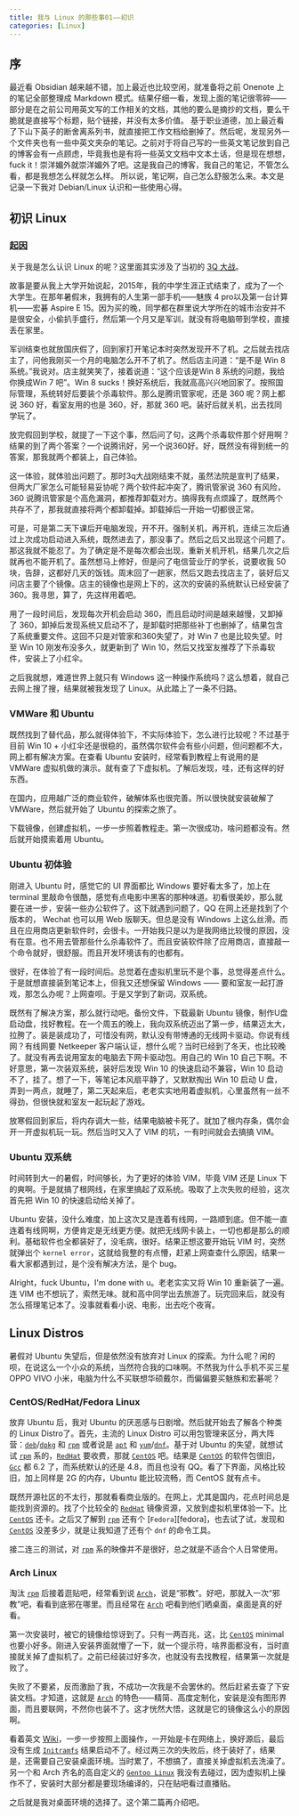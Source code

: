 ```yaml
---
title: 我与 Linux 的那些事01——初识
categories: [Linux]
---
```


## 序

最近看 Obsidian 越来越不错，加上最近也比较空闲，就准备将之前 Onenote 上的笔记全部整理成 Markdown 模式。结果仔细一看，发现上面的笔记很零碎——部分是在之前公司用英文写的工作相关的文档，其他的要么是摘抄的文档，要么干脆就是直接写个标题，贴个链接，并没有太多价值。
基于职业道德，加上最近看了下山下英子的断舍离系列书，就直接把工作文档给删掉了。然后呢，发现另外一个文件夹也有一些中英文夹杂的笔记。之前对于将自己写的一些英文笔记放到自己的博客会有一点顾虑，毕竟我也是有将一些英文文档中文本土话，但是现在想想，fuck it！崇洋媚外就崇洋媚外了吧。这是我自己的博客，我自己的笔记，不管怎么看，都是我想怎么样就怎么样。
所以说，笔记啊，自己怎么舒服怎么来。本文是记录一下我对 Debian/Linux 认识和一些使用心得。

## 初识 Linux

### 起因

关于我是怎么认识 Linux 的呢？这里面其实涉及了当初的 [3Q 大战][3q-competition]。

故事是要从我上大学开始说起，2015年，我的中学生涯正式结束了，成为了一个大学生。在那年暑假末，我拥有的人生第一部手机——魅族 4 pro以及第一台计算机——宏碁 Aspire E 15。因为买的晚，同学都在群里说大学所在的城市治安并不是很安全，小偷扒手盛行，然后第一个月又是军训，就没有将电脑带到学校，直接丢在家里。

军训结束也就放国庆假了，回到家打开笔记本时突然发现开不了机。之后就去找店主了，问他我刚买一个月的电脑怎么开不了机了。然后店主问道：“是不是 Win 8 系统。”我说对。店主就笑笑了，接着说道：“这个应该是Win 8 系统的问题，我给你换成Win 7 吧”。Win 8 sucks！换好系统后，我就高高兴兴地回家了。按照国际管理，系统转好后要装个杀毒软件。那么是腾讯管家呢，还是 360 呢？网上都说 360 好，看室友用的也是 360，好，那就 360 吧。装好后就关机，出去找同学玩了。

放完假回到学校，就提了一下这个事，然后问了句，这两个杀毒软件那个好用啊？结果的到了两个答案？一个说腾讯好，另一个说360好。好，既然没有得到统一的答案，那我就两个都装上，自己体验。

这一体验，就体验出问题了。那时3q大战刚结束不就，虽然法院是宣判了结果，但两大厂家怎么可能轻易妥协呢？两个软件起冲突了，腾讯管家说 360 有风险，360 说腾讯管家是个高危漏洞，都推荐卸载对方。搞得我有点烦躁了，既然两个共存不了，那我就直接将两个都卸载掉。卸载掉后一开始一切都很正常。

可是，可是第二天下课后开电脑发现，开不开。强制关机，再开机，连续三次后通过上次成功启动进入系统，既然进去了，那没事了。然后之后又出现这个问题了。那这我就不能忍了。为了确定是不是每次都会出现，重新关机开机，结果几次之后就再也不能开机了。虽然想马上修好，但是问了电信营业厅的学长，说要收我 50 块，告辞，这都好几天的饭钱。周末回了一趟家，然后又跑去找店主了，装好后又问店主要了个镜像。店主的镜像也是网上下的，这次的安装的系统默认已经安装了 360。我寻思，算了，先这样用着吧。

用了一段时间后，发现每次开机会启动 360，而且启动时间是越来越慢，又卸掉了 360，卸掉后发现系统又启动不了，是卸载时把那些补丁也删掉了，结果包含了系统重要文件。这回不只是对管家和360失望了，对 Win 7 也是比较失望。时至 Win 10 刚发布没多久，就更新到了 Win 10，然后又找室友推荐了下杀毒软件，安装上了小红伞。

之后我就想，难道世界上就只有 Windows 这一种操作系统吗？这么想着，就自己去网上搜了搜，结果就被我发现了 Linux。从此踏上了一条不归路。

### VMWare 和 Ubuntu

既然找到了替代品，那么就得体验下，不实际体验下，怎么进行比较呢？不过基于目前 Win 10 + 小红伞还是很稳的，虽然偶尔软件会有些小问题，但问题都不大，网上都有解决方案。在查看 Ubuntu 安装时，经常看到教程上有说用的是 VMWare 虚拟机做的演示。就有查了下虚拟机。了解后发现，哇，还有这样的好东西。

在国内，应用越广泛的商业软件，破解体系也很完善。所以很快就安装破解了 VMWare，然后就开始了 Ubuntu 的探索之旅了。

下载镜像，创建虚拟机，一步一步照着教程走。第一次很成功，啥问题都没有。然后就开始摸索着用 Ubuntu。

### Ubuntu 初体验

刚进入 Ubuntu 时，感觉它的 UI 界面都比 Windows 要好看太多了，加上在 terminal 里敲命令很酷，感觉有点电影中黑客的那种味道。初看很美妙，那么就要在进一步，安装一些办公软件了。这下就遇到问题了，QQ 在网上还是找到了个版本的， Wechat 也可以用 Web 版聊天。但总是没有 Windows 上这么丝滑。而且在应用商店更新软件时，会很卡。一开始我只是以为是我网络比较慢的原因，没有在意。也不用去管那些什么杀毒软件了。而且安装软件除了应用商店，直接敲一个命令就好，很舒服。而且开发环境该有的也都有。

很好，在体验了有一段时间后。总觉着在虚拟机里玩不是个事，总觉得差点什么。于是就想直接装到笔记本上，但我又还想保留 Windows —— 要和室友一起打游戏，那怎么办呢？上网查呗。于是又学到了新词，双系统。

既然有了解决方案，那么就行动吧。备份文件，下载最新 Ubuntu 镜像，制作U盘启动盘，找好教程。在一个周五的晚上，我向双系统迈出了第一步，结果迈太大，拉胯了。装是装成功了，可惜没有网，默认没有带博通的无线网卡驱动。你说有线网？有线网要 Netkeeper 客户端认证，想什么呢？当时已经到了冬天，也比较晚了。就没有再去说用室友的电脑去下网卡驱动包。用自己的 Win 10 自己下啊。不好意思，第一次装双系统，装好后发现 Win 10 的快速启动不兼容，Win 10 启动不了，挂了。想了一下，等笔记本风扇平静了，又默默掏出 Win 10 启动 U 盘，弄到一两点，就睡了，第二天起来后，老老实实地用着虚拟机，心里虽然有一丝不得劲，但很快就和室友一起玩起了游戏。

放寒假回到家后，将内存调大一些，结果电脑被卡死了。就加了根内存条，偶尔会开一开虚拟机玩一玩。然后当时又入了 VIM 的坑，一有时间就会去搞搞 VIM。

### Ubuntu 双系统

时间转到大一的暑假，时间够长，为了更好的体验 VIM，毕竟 VIM  还是 Linux 下的爽啊。于是就搞了根网线，在家里搞起了双系统。吸取了上次失败的经验，这次首先把 Win 10 的快速启动给关掉了。

Ubuntu 安装，没什么难度，加上这次又是连着有线网，一路顺到底。但不能一直连着有线网啊，方便肯定是无线更方便。就把无线网卡装上，一切也都是那么的顺利。基础软件也全都装好了，没毛病，很好。结果正想这要开始玩 VIM 时，突然就弹出个 `kernel error`，这就给我整的有点懵，赶紧上网查查什么原因，结果一看大家都遇到过，是个没有解决方法，是个 bug。

Alright，fuck Ubuntu，I'm done with u。老老实实又将 Win 10 重新装了一遍。连 VIM 也不想玩了，索然无味。就和高中同学出去旅游了。玩完回来后，就没有怎么搭理笔记本了。没事就看看小说、电影，出去吃个夜宵。

## Linux Distros

暑假对 Ubuntu 失望后，但是依然没有放弃对 Linux 的探索。为什么呢？闲的呗，在说这么一个小众的系统，当然符合我的口味啊。不然我为什么手机不买三星 OPPO VIVO 小米，电脑为什么不买联想华硕戴尔，而偏偏要买魅族和宏碁呢？

### CentOS/RedHat/Fedora Linux
放弃 Ubuntu 后，我对 Ubuntu 的厌恶感与日剧增。然后就开始去了解各个种类的 Linux Distro了。首先，主流的 Linux Distro 可以用包管理来区分，两大阵营：[`deb`][deb]/[`dpkg`][dpkg] 和 [`rpm`][rpm] 或者说是 [`apt`][apt] 和 [`yum`][yum]/[`dnf`][dnf]。基于对 Ubuntu 的失望，就想试试 [`rpm`][rpm] 系的，[`RedHat`][redhat] 要收费，那就 [`CentOS`][centos] 吧。结果是 [`CentOS`][centos] 的软件包很旧，[`Gcc`][gcc] 都 6.2 了，而系统默认的还是 4.8，而且也没有 QQ。看了下界面，风格比较旧，加上同样是 2G 的内存，Ubuntu 能比较流畅，而 CentOS 就有点卡。

既然开源社区的不太行，那就看看商业版的。在网上，尤其是国内，花点时间总是能找到资源的。找了个比较全的 [`RedHat`][redhat] 镜像资源，又放到虚拟机里体验一下。比 [`CentOS`][centos] 还卡。之后又了解到 [`rpm`][rpm] 还有个 [`Fedora`][fedora]，也去试了试，发现和 [`CentOS`][centos] 没差多少，就是让我知道了还有个 `dnf` 的命令工具。

接二连三的测试，对 [`rpm`][rpm] 系的映像并不是很好，总之就是不适合个人日常使用。

### Arch Linux

淘汰 [`rpm`][rpm] 后接着逛贴吧，经常看到说 [`Arch`][arch]，说是“邪教”。好吧，那就入一次“邪教”吧，看看到底邪在哪里。而且经常在 [`Arch`][arch] 吧看到他们晒桌面，桌面是真的好看。

第一次安装时，被它的镜像给惊讶到了。只有一两百兆，这，比 [`CentOS`][centos] minimal 也要小好多。刚进入安装界面就懵了一下，就一个提示符，啥界面都没有，当时直接就关掉了虚拟机了。之前已经装过好多次，也就没有去找教程，结果第一次就是败了。

失败了不要紧，反而激励了我，不成功一次我是不会罢休的。然后赶紧去查了下安装文档。才知道，这就是 [`Arch`][arch] 的特色——精简、高度定制化，安装是没有图形界面，而且要联网，不然你也装不了。这才恍然大悟，这就是它的镜像这么小的原因啊。

看着英文 [Wiki][arch-installation-wiki]，一步一步按照上面操作，一开始是卡在网络上，换好源后，最后没有生成 [`Initramfs`][initramfs] 结果启动不了。经过两三次的失败后，终于装好了，结果是，还需要自己安装桌面环境。当时累了，不想搞了，直接关掉虚拟机去洗澡了。另一个和 Arch 齐名的高自定义的 [`Gentoo Linux`][gentoo] 我没有去碰过，因为虚拟机上操作不了，安装时大部分都是要现场编译的，只在贴吧看过直播贴。

之后就是我对桌面环境的选择了。这个第二篇再介绍吧。


[3q-competition]: https://baike.baidu.com/item/%E8%85%BE%E8%AE%AF360%E4%B9%8B%E4%BA%89
[deb]: https://baike.baidu.com/item/deb/7025498
[dpkg]: https://baike.baidu.com/item/dpkg
[apt]: https://baike.baidu.com/item/apt/20109246
[rpm]: https://baike.baidu.com/item/RPM/3794648
[yum]: https://www.man7.org/linux/man-pages/man8/yum.8.html
[dnf]: https://fedoraproject.org/wiki/DNF
[gcc]: http://gcc.gnu.org/
[redhat]: https://www.redhat.com/en
[centos]: https://www.centos.org/
[arch]: https://archlinux.org/
[gentoo]: https://www.gentoo.org/
[initramfs]: https://baike.baidu.com/item/initramfs
[arch-installation-wiki]: https://wiki.archlinux.org/index.php/Installation_guide